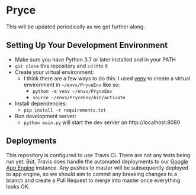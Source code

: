 # Pryce
This will be updated periodically as we get further along.
## Setting Up Your Development Environment
* Make sure you have Python 3.7 or later installed and in your PATH
* `git clone` this repository and `cd` into it
* Create your virtual environment:
  * I think there are a few ways to do this.  I used [venv](https://docs.python.org/3/library/venv.html) to create a virtual environment in `~/envs/PryceEnv` like so:  
    * `python -m venv ~/envs/PryceEnv`
    * `source ~/envs/PryceEnv/bin/activate`
* Install dependencies:
  * `pip install -r requirements.txt`
* Run development server:
  * `python main.py` will start the dev server on http://localhost:8080

## Deployments
This repository is configured to use Travis CI.  There are not any tests being run yet.  But, Travis does handle the automated deployments to our [Google App Engine](https://console.cloud.google.com/) instance.  Any pushes to master will be subsequently deployed to app engine, so we should aim to commit any breaking changes to a branch and create a Pull Request to merge into master once everything looks OK.
